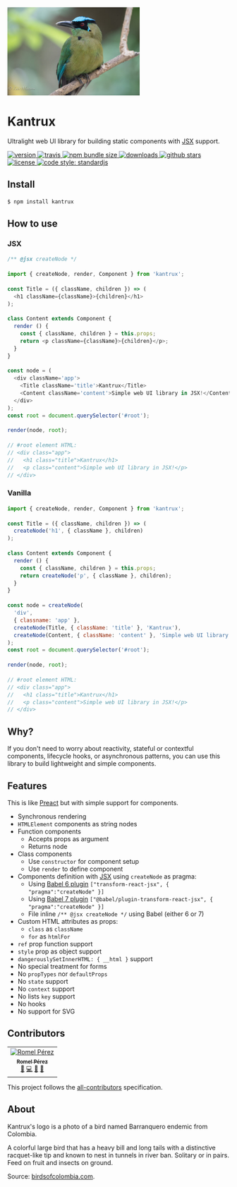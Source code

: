 <img src="kantrux.jpg" height="200" alt="Kantrux">

# Kantrux

Ultralight web UI library for building static components with [JSX](https://facebook.github.io/jsx/) support.

<a href="https://npmjs.org/package/kantrux">
  <img src="https://img.shields.io/npm/v/kantrux.svg" alt="version" />
</a>
<a href="https://travis-ci.org/romelperez/kantrux">
  <img src="https://img.shields.io/travis/romelperez/kantrux.svg" alt="travis" />
</a>
<a href="https://npmjs.org/package/kantrux">
  <img alt="npm bundle size" src="https://img.shields.io/bundlephobia/minzip/kantrux.svg">
</a>
<a href="https://npmjs.org/package/kantrux">
  <img src="https://img.shields.io/npm/dm/kantrux.svg" alt="downloads" />
</a>
<a href="https://github.com/romelperez/kantrux">
  <img src="https://img.shields.io/github/stars/romelperez/kantrux.svg?style=social&label=stars" alt="github stars" />
</a>
<a href="https://github.com/romelperez/kantrux/blob/master/LICENSE">
  <img src="https://img.shields.io/github/license/romelperez/kantrux.svg?maxAge=2592000" alt="license" />
</a>
<a href="https://standardjs.com">
  <img src="https://img.shields.io/badge/code_style-standardjs-d2bb09.svg?style=flat-square" alt="code style: standardjs">
</a>

## Install

```bash
$ npm install kantrux
```

## How to use

### JSX

```js
/** @jsx createNode */

import { createNode, render, Component } from 'kantrux';

const Title = ({ className, children }) => (
  <h1 className={className}>{children}</h1>
);

class Content extends Component {
  render () {
    const { className, children } = this.props;
    return <p className={className}>{children}</p>;
  }
}

const node = (
  <div className='app'>
    <Title className='title'>Kantrux</Title>
    <Content className='content'>Simple web UI library in JSX!</Content>
  </div>
);
const root = document.querySelector('#root');

render(node, root);

// #root element HTML:
// <div class="app">
//   <h1 class="title">Kantrux</h1>
//   <p class="content">Simple web UI library in JSX!</p>
// </div>
```

### Vanilla

```js
import { createNode, render, Component } from 'kantrux';

const Title = ({ className, children }) => (
  createNode('h1', { className }, children)
);

class Content extends Component {
  render () {
    const { className, children } = this.props;
    return createNode('p', { className }, children);
  }
}

const node = createNode(
  'div',
  { classname: 'app' },
  createNode(Title, { className: 'title' }, 'Kantrux'),
  createNode(Content, { className: 'content' }, 'Simple web UI library in JSX!')
);
const root = document.querySelector('#root');

render(node, root);

// #root element HTML:
// <div class="app">
//   <h1 class="title">Kantrux</h1>
//   <p class="content">Simple web UI library in JSX!</p>
// </div>
```

## Why?

If you don't need to worry about reactivity, stateful or contextful components,
lifecycle hooks, or asynchronous patterns, you can use this library to build
lightweight and simple components.

## Features

This is like [Preact](https://preactjs.com) but with simple support for components.

- Synchronous rendering
- `HTMLElement` components as string nodes
- Function components
    - Accepts props as argument
    - Returns node
- Class components
    - Use `constructor` for component setup
    - Use `render` to define component
- Components definition with [JSX](https://facebook.github.io/jsx/) using `createNode` as pragma:
    - Using [Babel 6 plugin](https://babeljs.io/docs/en/6.26.3/babel-plugin-transform-react-jsx) `["transform-react-jsx", { "pragma":"createNode" }]`
    - Using [Babel 7 plugin](https://babeljs.io/docs/en/babel-plugin-transform-react-jsx) `["@babel/plugin-transform-react-jsx", { "pragma":"createNode" }]`
    - File inline `/** @jsx createNode */` using Babel (either 6 or 7)
- Custom HTML attributes as props:
    - `class` as `className`
    - `for` as `htmlFor`
- `ref` prop function support
- `style` prop as object support
- `dangerouslySetInnerHTML: { __html }` support
- No special treatment for forms
- No `propTypes` nor `defaultProps`
- No `state` support
- No `context` support
- No lists `key` support
- No hooks
- No support for SVG

## Contributors

<!-- ALL-CONTRIBUTORS-LIST:START - Do not remove or modify this section -->
<!-- prettier-ignore -->
<table><tr><td align="center"><a href="https://RomelPerez.com"><img src="https://avatars2.githubusercontent.com/u/1393135?v=4" width="100px;" alt="Romel Pérez"/><br /><sub><b>Romel Pérez</b></sub></a><br /><a href="#projectManagement-romelperez" title="Project Management">📆</a> <a href="https://github.com/romelperez/kantrux/commits?author=romelperez" title="Code">💻</a> <a href="https://github.com/romelperez/kantrux/commits?author=romelperez" title="Documentation">📖</a> <a href="#question-romelperez" title="Answering Questions">💬</a></td></tr></table>

<!-- ALL-CONTRIBUTORS-LIST:END -->

This project follows the [all-contributors](https://github.com/kentcdodds/all-contributors)
specification.

## About

Kantrux's logo is a photo of a bird named Barranquero endemic from Colombia.

A colorful large bird that has a heavy bill and long tails with a distinctive
racquet-like tip and known to nest in tunnels in river ban. Solitary or in pairs.
Feed on fruit and insects on ground.

Source: [birdsofcolombia.com](https://birdsofcolombia.com).
